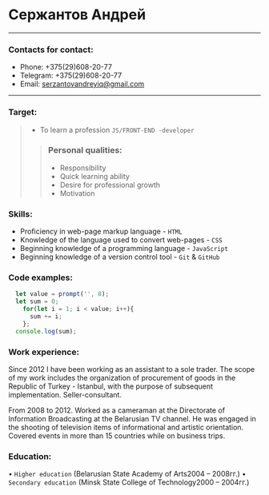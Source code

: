 # Сержантов Андрей
---
### Contacts for contact:
- Phone: +375(29)608-20-77
- Telegram: +375(29)608-20-77
- Email: serzantovandreyiq@gmail.com
---
### Target:
> - To learn a profession `JS/FRONT-END -developer`
>> ### Personal qualities:
>>- Responsibility
>>- Quick learning ability
>>- Desire for professional growth
>>- Motivation
### Skills:
- Proficiency in web-page markup language  - `HTML`
- Knowledge of the language used to convert web-pages - `CSS`
- Beginning knowledge of a programming language - `JavaScript`
- Beginning knowledge of a version control tool - `Git` & `GitHub`
### Code examples:
```js
  let value = prompt('', 8);
  let sum = 0;
    for(let i = 1; i < value; i++){
      sum += i;
    };
  console.log(sum);
```
### Work experience:
Since 2012 I have been working as an assistant to a sole trader. The scope of my work includes the organization of procurement of goods in the Republic of Turkey - Istanbul, with the purpose of subsequent implementation. Seller-consultant.

From 2008 to 2012. Worked as a cameraman at the Directorate of Information Broadcasting at the Belarusian TV channel. He was engaged in the shooting of television items of informational and artistic orientation. Covered events in more than 15 countries while on business trips.
### Education:
• `Higher education` (Belarusian State Academy of Arts2004 – 2008гг.)
• `Secondary education` (Minsk State College of Technology2000 – 2004гг.)


